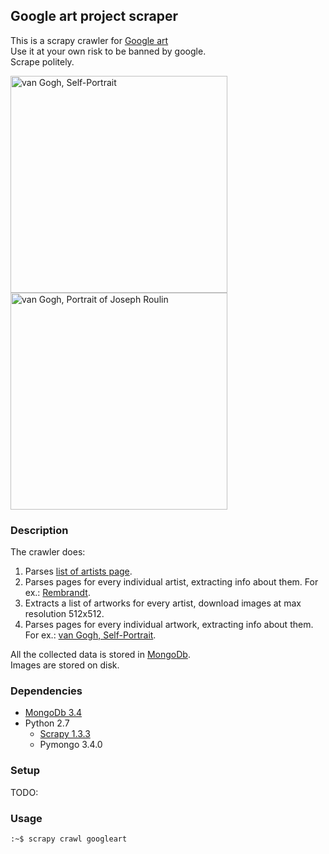 ## Google art project scraper
This is a scrapy crawler for [Google art](https://www.google.com/culturalinstitute/beta/u/0/)  
Use it at your own risk to be banned by google.  
Scrape politely.


<img src="https://lh6.ggpht.com/lKBIJTbW-2EqpF6plsFdNzx1YXyP-5UyF3ug3fPhft2BZYshbva9Klrvp4L0LRg" alt="van Gogh,
   Self-Portrait" title="van Gogh, 
   Self-Portrait" height="347" /> <img src="https://lh6.ggpht.com/KS0tpjUXsHhaL-v_-10dDtQ0RXH81FhRAPxyHgKE-E2jhoM2km_w8g" alt="van Gogh,
   Portrait of Joseph Roulin" title="van Gogh, 
   Portrait of Joseph Roulin" height="347" />
   
   

### Description
The crawler does:
1. Parses [list of artists page](https://www.google.com/culturalinstitute/beta/u/0/category/artist).
2. Parses pages for every individual artist, extracting info about them. For ex.:
   [Rembrandt](https://www.google.com/culturalinstitute/beta/u/0/entity/m0bskv2?categoryId=artist).
3. Extracts a list of artworks for every artist, download images at max resolution 512x512.
4. Parses pages for every individual artwork, extracting info about them. For ex.: [van Gogh,
   Self-Portrait](https://www.google.com/culturalinstitute/beta/asset/self-portrait/mwF3N6F_RfJ4_w).

All the collected data is stored in [MongoDb](https://docs.mongodb.com/manual/installation/).  
Images are stored on disk.

### Dependencies
- [MongoDb 3.4](https://docs.mongodb.com/manual/installation/)
- Python 2.7
  - [Scrapy 1.3.3](https://doc.scrapy.org/en/latest/intro/install.html)
  - Pymongo 3.4.0

### Setup
TODO:

### Usage
`:~$ scrapy crawl googleart`


